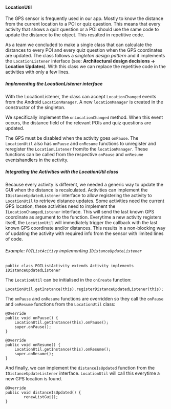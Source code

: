
#### LocationUtil

The GPS sensor is frequently used in our app. Mostly to know the distance from the current location to a POI or quiz question. This means that every activity that shows a quiz question or a POI should use the same code to update the distance to the object. This resulted in repetitive code.

As a team we concluded to make a single class that can calculate the distances to every POI and every quiz question when the GPS coordinates are updated. The class follows a *singleton design pattern* and it implements the `LocationListener` interface (see: **Architectural design decisions → Location Updates**). With this class we can replace the repetitive code in the activities with only a few lines.

##### Implementing the LocationListener interface

With the LocationListener, the class can accept `LocationChanged` events from the Android `LocationManager`. A new `locationManager` is created in the constructor of the singleton.

We specifically implement the `onLocationChanged` method. When this event occurs, the distance field of the relevant POIs and quiz questions are updated.

The GPS must be disabled when the activity goes `onPause`. The `LocationUtil` also has `onPause` and `onResume` functions to unregister and reregister the `LocationListener` from/to the `locationManager`. These functions can be called from the respective `onPause` and `onResume` eventshandlers in the activity.

##### Integrating the Activities with the LocationUtil class

Because every activity is different, we needed a generic way to update the GUI when the distance is recalculated. Activities can implement the `IDistanceUpdatedListener` interface to allow registering the activity to `LocationUtil` to retrieve distance updates. 
Some activities need the current GPS location, these activities need to implement the `ILocationChangedListener` interface. This will send the last known GPS coordinate as argument to the function.
Everytime a new activity registers itself, the `LocationUtil` will immediately trigger the callback with the last known GPS coordinate and/or distances. This results in a non-blocking way of updating the activity with required info from the sensor with limited lines of code.


###### Example: `POIListAcitivy` implementing `IDistanceUpdateListener`

```
public class POIListActivity extends Activity implements IDistanceUpdatedListener
```

The `LocationUtil` can be initialised in the `onCreate` function:

```
LocationUtil.getInstance(this).registerDistanceUpdatedListener(this);
```

The `onPause` and `onResume` functions are overridden so they call the `onPause` and `onResume` functions from the `LocationUtil` class:

```
@Override
public void onPause() {
	LocationUtil.getInstance(this).onPause();
	super.onPause();
}

@Override
public void onResume() {
	LocationUtil.getInstance(this).onResume();
	super.onResume();
}
```

And finally, we can implement the `distanceIsUpdated` function from the `IDistanceUpdateListener` interface. `LocationUtil` will call this everytime a new GPS location is found.

```
@Override
public void distanceIsUpdated() {
        renewListGui();
}
```

